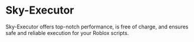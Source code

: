 # Sky-Executor
Sky-Executor offers top-notch performance, is free of charge, and ensures safe and reliable execution for your Roblox scripts.
